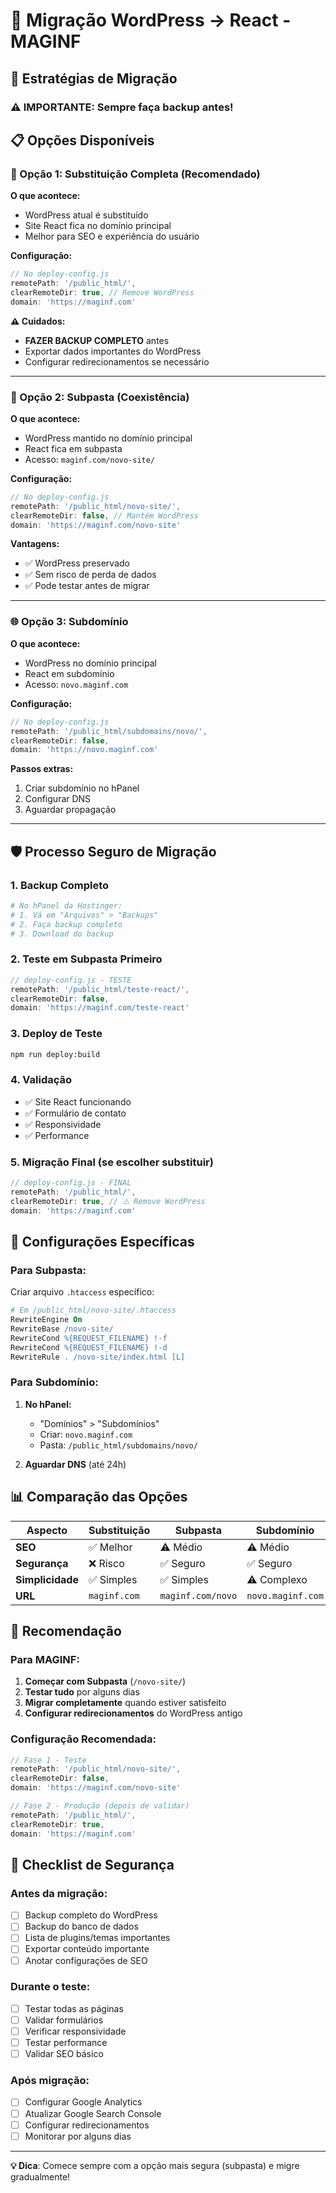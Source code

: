 # 🔄 Migração WordPress → React - MAGINF

## 🎯 Estratégias de Migração

### ⚠️ IMPORTANTE: Sempre faça backup antes!

## 📋 Opções Disponíveis

### 🔄 Opção 1: Substituição Completa (Recomendado)
**O que acontece:**
- WordPress atual é substituído
- Site React fica no domínio principal
- Melhor para SEO e experiência do usuário

**Configuração:**
```javascript
// No deploy-config.js
remotePath: '/public_html/',
clearRemoteDir: true, // Remove WordPress
domain: 'https://maginf.com'
```

**⚠️ Cuidados:**
- **FAZER BACKUP COMPLETO** antes
- Exportar dados importantes do WordPress
- Configurar redirecionamentos se necessário

---

### 📁 Opção 2: Subpasta (Coexistência)
**O que acontece:**
- WordPress mantido no domínio principal
- React fica em subpasta
- Acesso: `maginf.com/novo-site/`

**Configuração:**
```javascript
// No deploy-config.js
remotePath: '/public_html/novo-site/',
clearRemoteDir: false, // Mantém WordPress
domain: 'https://maginf.com/novo-site'
```

**Vantagens:**
- ✅ WordPress preservado
- ✅ Sem risco de perda de dados
- ✅ Pode testar antes de migrar

---

### 🌐 Opção 3: Subdomínio
**O que acontece:**
- WordPress no domínio principal
- React em subdomínio
- Acesso: `novo.maginf.com`

**Configuração:**
```javascript
// No deploy-config.js
remotePath: '/public_html/subdomains/novo/',
clearRemoteDir: false,
domain: 'https://novo.maginf.com'
```

**Passos extras:**
1. Criar subdomínio no hPanel
2. Configurar DNS
3. Aguardar propagação

---

## 🛡️ Processo Seguro de Migração

### 1. Backup Completo
```bash
# No hPanel da Hostinger:
# 1. Vá em "Arquivos" > "Backups"
# 2. Faça backup completo
# 3. Download do backup
```

### 2. Teste em Subpasta Primeiro
```javascript
// deploy-config.js - TESTE
remotePath: '/public_html/teste-react/',
clearRemoteDir: false,
domain: 'https://maginf.com/teste-react'
```

### 3. Deploy de Teste
```bash
npm run deploy:build
```

### 4. Validação
- ✅ Site React funcionando
- ✅ Formulário de contato
- ✅ Responsividade
- ✅ Performance

### 5. Migração Final (se escolher substituir)
```javascript
// deploy-config.js - FINAL
remotePath: '/public_html/',
clearRemoteDir: true, // ⚠️ Remove WordPress
domain: 'https://maginf.com'
```

## 🔧 Configurações Específicas

### Para Subpasta:
Criar arquivo `.htaccess` específico:
```apache
# Em /public_html/novo-site/.htaccess
RewriteEngine On
RewriteBase /novo-site/
RewriteCond %{REQUEST_FILENAME} !-f
RewriteCond %{REQUEST_FILENAME} !-d
RewriteRule . /novo-site/index.html [L]
```

### Para Subdomínio:
1. **No hPanel:**
   - "Domínios" > "Subdomínios"
   - Criar: `novo.maginf.com`
   - Pasta: `/public_html/subdomains/novo/`

2. **Aguardar DNS** (até 24h)

## 📊 Comparação das Opções

| Aspecto | Substituição | Subpasta | Subdomínio |
|---------|-------------|----------|------------|
| **SEO** | ✅ Melhor | ⚠️ Médio | ⚠️ Médio |
| **Segurança** | ❌ Risco | ✅ Seguro | ✅ Seguro |
| **Simplicidade** | ✅ Simples | ✅ Simples | ⚠️ Complexo |
| **URL** | `maginf.com` | `maginf.com/novo` | `novo.maginf.com` |

## 🎯 Recomendação

### Para MAGINF:
1. **Começar com Subpasta** (`/novo-site/`)
2. **Testar tudo** por alguns dias
3. **Migrar completamente** quando estiver satisfeito
4. **Configurar redirecionamentos** do WordPress antigo

### Configuração Recomendada:
```javascript
// Fase 1 - Teste
remotePath: '/public_html/novo-site/',
clearRemoteDir: false,
domain: 'https://maginf.com/novo-site'

// Fase 2 - Produção (depois de validar)
remotePath: '/public_html/',
clearRemoteDir: true,
domain: 'https://maginf.com'
```

## 🚨 Checklist de Segurança

### Antes da migração:
- [ ] Backup completo do WordPress
- [ ] Backup do banco de dados
- [ ] Lista de plugins/temas importantes
- [ ] Exportar conteúdo importante
- [ ] Anotar configurações de SEO

### Durante o teste:
- [ ] Testar todas as páginas
- [ ] Validar formulários
- [ ] Verificar responsividade
- [ ] Testar performance
- [ ] Validar SEO básico

### Após migração:
- [ ] Configurar Google Analytics
- [ ] Atualizar Google Search Console
- [ ] Configurar redirecionamentos
- [ ] Monitorar por alguns dias

---

**💡 Dica**: Comece sempre com a opção mais segura (subpasta) e migre gradualmente!
